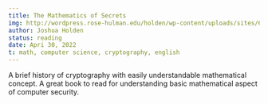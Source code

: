 ```yaml
---
title: The Mathematics of Secrets
img: http://wordpress.rose-hulman.edu/holden/wp-content/uploads/sites/63/2016/12/k10826-198x300.gif
author: Joshua Holden
status: reading
date: Apri 30, 2022
t: math, computer science, cryptography, english
---
```


A brief history of cryptography with easily understandable mathematical concept. A great book to read for understanding basic mathematical aspect of computer security.